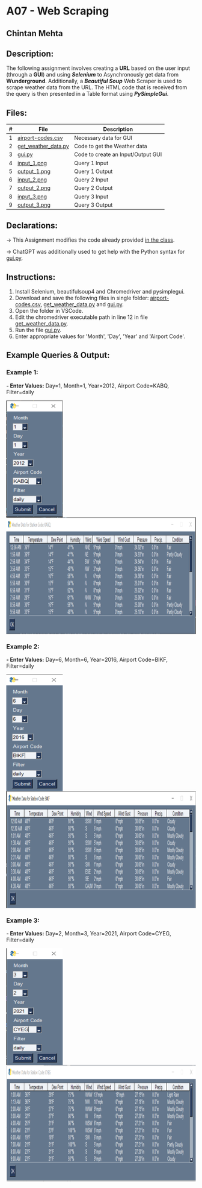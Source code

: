 # A07 - Web Scraping
## Chintan Mehta

## Description:
The following assignment involves creating a **URL** based on the user input (through a **GUI**) and using **_Selenium_** to Asynchronously get data from **Wunderground**. Additionally, a **_Beautiful Soup_** Web Scraper is used to scrape weather data from the URL. The HTML code that is received from the query is then presented in a Table format using **_PySimpleGui_**.


## Files:

|   #   | File     | Description                                      |
| :---: | -------- | ------------------------------------------------ |
|   1   | [airport-codes.csv](https://github.com/chill-chin/4883-Software-Tools/blob/main/Assignments/A07/airport-codes.csv) | Necessary data for GUI |
|   2   | [get_weather_data.py](https://github.com/chill-chin/4883-Software-Tools/blob/main/Assignments/A07/get_weather_data.py) | Code to get the Weather data  |
|   3   | [gui.py](https://github.com/chill-chin/4883-Software-Tools/blob/main/Assignments/A07/gui.py) | Code to create an Input/Output GUI |
|   4   | [input_1.png](https://github.com/chill-chin/4883-Software-Tools/blob/main/Assignments/A07/input_1.png) | Query 1 Input |
|   5   | [output_1.png](https://github.com/chill-chin/4883-Software-Tools/blob/main/Assignments/A07/output_1.png) | Query 1 Output |
|   6   | [input_2.png](https://github.com/chill-chin/4883-Software-Tools/blob/main/Assignments/A07/input_2.png) | Query 2 Input |
|   7   | [output_2.png](https://github.com/chill-chin/4883-Software-Tools/blob/main/Assignments/A07/output_2.png) | Query 2 Output |
|   8   | [input_3.png](https://github.com/chill-chin/4883-Software-Tools/blob/main/Assignments/A07/input_3.png) | Query 3 Input |
|   9   | [output_3.png](https://github.com/chill-chin/4883-Software-Tools/blob/main/Assignments/A07/output_3.png) | Query 3 Output |

## Declarations:
-> This Assignment modifies the code already provided [in the class](https://github.com/rugbyprof/4883-Software-Tools/tree/master/Assignments/A07).

-> ChatGPT was additionally used to get help with the Python syntax for [gui.py](https://github.com/chill-chin/4883-Software-Tools/blob/main/Assignments/A07/gui.py).

## Instructions:
1. Install Selenium, beautifulsoup4 and Chromedriver and pysimplegui.
2. Download and save the following files in single folder: [airport-codes.csv](https://github.com/chill-chin/4883-Software-Tools/blob/main/Assignments/A07/airport-codes.csv), [get_weather_data.py](https://github.com/chill-chin/4883-Software-Tools/blob/main/Assignments/A07/get_weather_data.py) and [gui.py](https://github.com/chill-chin/4883-Software-Tools/blob/main/Assignments/A07/gui.py).
3. Open the folder in VSCode.
4. Edit the chromedriver executable path in line 12 in file [get_weather_data.py](https://github.com/chill-chin/4883-Software-Tools/blob/main/Assignments/A07/get_weather_data.py).
5. Run the file [gui.py](https://github.com/chill-chin/4883-Software-Tools/blob/main/Assignments/A07/gui.py).
6. Enter appropriate values for 'Month', 'Day', 'Year' and 'Airport Code'.

## Example Queries & Output:

### Example 1:
**- Enter Values:** Day=1, Month=1, Year=2012, Airport Code=KABQ, Filter=daily

<img align="left" width="150" height="310" src="https://github.com/chill-chin/4883-Software-Tools/blob/main/Assignments/A07/input_1.png">
<img align="center" width="830" height="310" src="https://github.com/chill-chin/4883-Software-Tools/blob/main/Assignments/A07/output_1.png">

### Example 2:
**- Enter Values:** Day=6, Month=6, Year=2016, Airport Code=BIKF, Filter=daily

<img align="left" width="150" height="310" src="https://github.com/chill-chin/4883-Software-Tools/blob/main/Assignments/A07/input_2.png">
<img align="center" width="830" height="310" src="https://github.com/chill-chin/4883-Software-Tools/blob/main/Assignments/A07/output_2.png">

### Example 3:
**- Enter Values:** Day=2, Month=3, Year=2021, Airport Code=CYEG, Filter=daily

<img align="left" width="150" height="310" src="https://github.com/chill-chin/4883-Software-Tools/blob/main/Assignments/A07/input_3.png">
<img align="center" width="830" height="310" src="https://github.com/chill-chin/4883-Software-Tools/blob/main/Assignments/A07/output_3.png">

